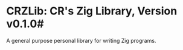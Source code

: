 # CRZLib: CR's Zig Library, Version v0.1.0#
A general purpose personal library for writing Zig programs.
